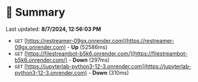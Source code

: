 # 📖 Summary
Last updated: **8/7/2024, 12:56:03 PM**

- `GET` [https://restreamer-09gx.onrender.com](https://restreamer-09gx.onrender.com) - **Up** (52586ms)
- `GET` [https://filestreambot-b5k6.onrender.com/](https://filestreambot-b5k6.onrender.com/) - **Down** (297ms)
- `GET` [https://jupyterlab-python3-12-3.onrender.com](https://jupyterlab-python3-12-3.onrender.com) - **Down** (310ms)
